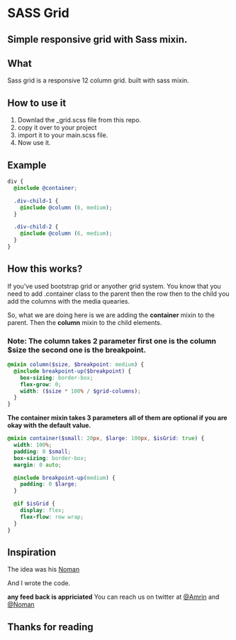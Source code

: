 # **SASS Grid**

## Simple responsive grid with Sass mixin.

## **What**

Sass grid is a responsive 12 column grid. built with sass mixin.

## **How to use it**

1. Downlad the \_grid.scss file from this repo.
2. copy it over to your project
3. import it to your main.scss file.
4. Now use it.

## **Example**

```scss
div {
  @include @container;

  .div-child-1 {
    @include @column (6, medium);
  }

  .div-child-2 {
    @include @column (6, medium);
  }
}
```

## **How this works?**

If you've used bootstrap grid or anyother grid system.
You know that you need to add .container class to the parent then the row then to the child you add the columns with the media quearies.

So, what we are doing here is we are adding the **container** mixin to the parent. Then the **column** mixin to the child elements.

### **Note: The column takes 2 parameter first one is the column $size the second one is the breakpoint.**

```scss
@mixin column($size, $breakpoint: medium) {
  @include breakpoint-up($breakpoint) {
    box-sizing: border-box;
    flex-grow: 0;
    width: ($size * 100% / $grid-columns);
  }
}
```

**The container mixin takes 3 parameters all of them are optional if you are okay with the default value.**


```scss
@mixin container($small: 20px, $large: 100px, $isGrid: true) {
  width: 100%;
  padding: 0 $small;
  box-sizing: border-box;
  margin: 0 auto;

  @include breakpoint-up(medium) {
    padding: 0 $large;
  }

  @if $isGrid {
    display: flex;
    flex-flow: row wrap;
  }
}
```

## **Inspiration**
The idea was his
[Noman](https://twitter.com/Nomanux)

And I wrote the code. 

**any feed back is appriciated**
You can reach us on twitter at 
[@Amrin](https://twitter.com/coderamrin) 
and
[@Noman](https://twitter.com/Nomanux)

## **Thanks for reading**